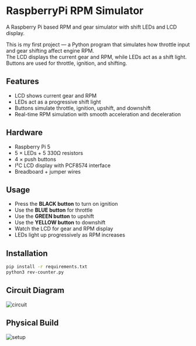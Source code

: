 # RaspberryPi RPM Simulator
A Raspberry Pi based RPM and gear simulator with shift LEDs and LCD display.

This is my first project — a Python program that simulates how throttle input and gear shifting affect engine RPM.  
The LCD displays the current gear and RPM, while LEDs act as a shift light. Buttons are used for throttle, ignition, and shifting.


## Features
- LCD shows current gear and RPM
- LEDs act as a progressive shift light
- Buttons simulate throttle, ignition, upshift, and downshift
- Real-time RPM simulation with smooth acceleration and deceleration


## Hardware
- Raspberry Pi 5
- 5 × LEDs + 5 330Ω resistors
- 4 × push buttons
- I²C LCD display with PCF8574 interface
- Breadboard + jumper wires


## Usage
- Press the **BLACK button** to turn on ignition
- Use the **BLUE button** for throttle
- Use the **GREEN button** to upshift
- Use the **YELLOW button** to downshift
- Watch the LCD for gear and RPM display
- LEDs light up progressively as RPM increases


## Installation
```bash
pip install -r requirements.txt
python3 rev-counter.py
```

## Circuit Diagram
![circuit](rev-counter_circuit1.png)


## Physical Build
![setup](setup.jpg)

